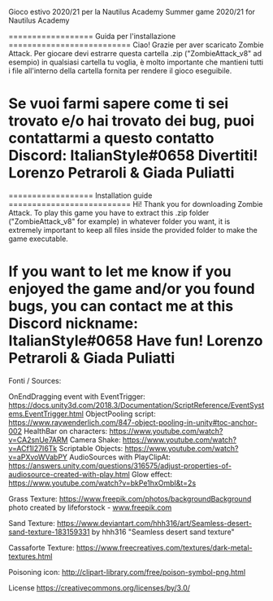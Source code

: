 Gioco estivo 2020/21 per la Nautilus Academy
Summer game 2020/21 for Nautilus Academy

================== Guida per l'installazione ==========================
Ciao!
Grazie per aver scaricato Zombie Attack.
Per giocare devi estrarre questa cartella .zip ("ZombieAttack_v8" ad esempio) in qualsiasi cartella tu voglia,
è molto importante che mantieni tutti i file all'interno della cartella fornita per rendere il gioco eseguibile.

Se vuoi farmi sapere come ti sei trovato e/o hai trovato dei bug, puoi contattarmi a questo contatto Discord: ItalianStyle#0658
Divertiti!
Lorenzo Petraroli & Giada Puliatti
=======================================================================

================== Installation guide ==========================
Hi!
Thank you for downloading Zombie Attack.
To play this game you have to extract this .zip folder ("ZombieAttack_v8" for example) in whatever folder you want,
it is extremely important to keep all files inside the provided folder to make the game executable.

If you want to let me know if you enjoyed the game and/or you found bugs, you can contact me at this Discord nickname: ItalianStyle#0658
Have fun!
Lorenzo Petraroli & Giada Puliatti
================================================================

Fonti / Sources:

OnEndDragging event with EventTrigger: https://docs.unity3d.com/2018.3/Documentation/ScriptReference/EventSystems.EventTrigger.html
ObjectPooling script: https://www.raywenderlich.com/847-object-pooling-in-unity#toc-anchor-002
HealthBar on characters: https://www.youtube.com/watch?v=CA2snUe7ARM
Camera Shake: https://www.youtube.com/watch?v=ACf1I27I6Tk
Scriptable Objects: https://www.youtube.com/watch?v=aPXvoWVabPY
AudioSources with PlayClipAt: https://answers.unity.com/questions/316575/adjust-properties-of-audiosource-created-with-play.html
Glow effect: https://www.youtube.com/watch?v=bkPe1hxOmbI&t=2s

Grass Texture: https://www.freepik.com/photos/backgroundBackground photo created by lifeforstock - www.freepik.com

Sand Texture: https://www.deviantart.com/hhh316/art/Seamless-desert-sand-texture-183159331 by hhh316 "Seamless desert sand texture"

Cassaforte Texture: https://www.freecreatives.com/textures/dark-metal-textures.html

Poisoning icon: http://clipart-library.com/free/poison-symbol-png.html

License https://creativecommons.org/licenses/by/3.0/
